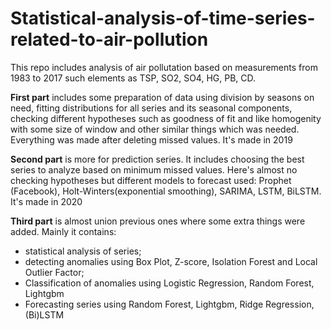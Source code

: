 # Statistical-analysis-of-time-series-related-to-air-pollution

This repo includes analysis of air pollutation based on measurements from 1983 to 2017 such elements as TSP, SO2, SO4, HG, PB, CD. 

**First part** includes some preparation of data using division by seasons on need, fitting distributions for all series and its seasonal components, checking different hypotheses such as goodness of fit and like homogenity with some size of window and other similar things which was needed. Everything was made after deleting missed values. It's made in 2019

**Second part** is more for prediction series. It includes choosing the best series to analyze based on minimum missed values. Here's almost no checking hypotheses but different models to forecast used: Prophet (Facebook), Holt-Winters(exponential smoothing), SARIMA, LSTM, BiLSTM. It's made in 2020

**Third part** is almost union previous ones where some extra things were added. Mainly it contains:

  - statistical analysis of series;
  - detecting anomalies using Box Plot, Z-score, Isolation Forest and Local Outlier Factor;
  - Classification of anomalies using Logistic Regression, Random Forest, Lightgbm
  - Forecasting series using Random Forest, Lightgbm, Ridge Regression, (Bi)LSTM
